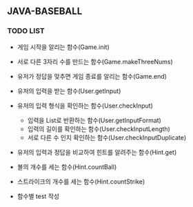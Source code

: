## JAVA-BASEBALL

### TODO LIST
- 게임 시작을 알리는 함수(Game.init)
- 서로 다른 3자리 수를 만드는 함수(Game.makeThreeNums)
- 유저가 정답을 맞추면 게임 종료를 알리는 함수(Game.end)

- 유저의 입력을 받는 함수(User.getInput)
- 유저의 입력 형식을 확인하는 함수(User.checkInput)
  - 입력을 List<Integer>로 반환하는 함수(User.getInputFormat)
  - 입력의 길이를 확인하는 함수(User.checkInputLength)
  - 서로 다른 수 인지 확인하는 함수(User.checkInputDuplicate)

- 유저의 입력과 정답을 비교하여 힌트를 알려주는 함수(Hint.get)
- 볼의 개수를 세는 함수(Hint.countBall)
- 스트라이크의 개수를 세는 함수(Hint.countStrike)

- 함수별 test 작성